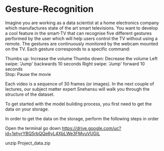 # Gesture-Recognition
Imagine you are working as a data scientist at a home electronics company which manufactures state of the art smart televisions. You want to develop a cool feature in the smart-TV that can recognise five different gestures performed by the user which will help users control the TV without using a remote.
The gestures are continuously monitored by the webcam mounted on the TV. Each gesture corresponds to a specific command:

Thumbs up:  Increase the volume
Thumbs down: Decrease the volume
Left swipe: 'Jump' backwards 10 seconds
Right swipe: 'Jump' forward 10 seconds  
Stop: Pause the movie
 

Each video is a sequence of 30 frames (or images). In the next couple of lectures, our subject matter expert Snehansu will walk you through the structure of the dataset.

To get started with the model building process, you first need to get the data on your storage. 

In order to get the data on the storage, perform the following steps in order

Open the terminal
 go down https://drive.google.com/uc?id=1ehyrYBQ5rbQQe6yL4XbLWe3FMvuVUGiL

 unzip Project_data.zip
